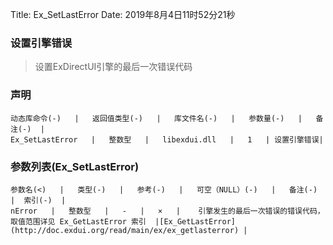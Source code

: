 Title: Ex_SetLastError
Date: 2019年8月4日11时52分21秒

### 设置引擎错误
> 设置ExDirectUI引擎的最后一次错误代码

### 声明
```table
动态库命令(-)   |   返回值类型(-)   |   库文件名(-)   |   参数量(-)   |   备注(-)  |
Ex_SetLastError   |   整数型   |   libexdui.dll   |   1   | 设置引擎错误|
```
### 参数列表(Ex_SetLastError)
```table
参数名(<)   |   类型(-)   |   参考(-)   |   可空（NULL）(-)   |   备注(-)  |  索引(-)  |
nError   |   整数型   |   -   |   ×   |    引擎发生的最后一次错误的错误代码，取值范围详见 Ex_GetLastError 索引  |[Ex_GetLastError](http://doc.exdui.org/read/main/ex/ex_getlasterror) |
```
